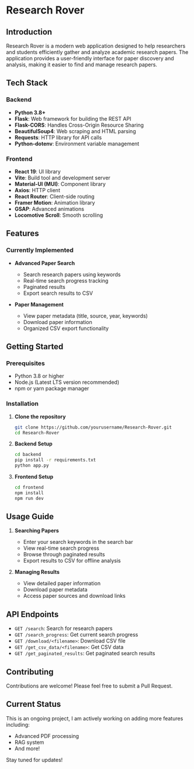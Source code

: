 # Research Rover

## Introduction
Research Rover is a modern web application designed to help researchers and students efficiently gather and analyze academic research papers. The application provides a user-friendly interface for paper discovery and analysis, making it easier to find and manage research papers.

## Tech Stack

### Backend
- **Python 3.8+**
- **Flask**: Web framework for building the REST API
- **Flask-CORS**: Handles Cross-Origin Resource Sharing
- **BeautifulSoup4**: Web scraping and HTML parsing
- **Requests**: HTTP library for API calls
- **Python-dotenv**: Environment variable management

### Frontend
- **React 19**: UI library
- **Vite**: Build tool and development server
- **Material-UI (MUI)**: Component library
- **Axios**: HTTP client
- **React Router**: Client-side routing
- **Framer Motion**: Animation library
- **GSAP**: Advanced animations
- **Locomotive Scroll**: Smooth scrolling

## Features

### Currently Implemented
- **Advanced Paper Search**
  - Search research papers using keywords
  - Real-time search progress tracking
  - Paginated results
  - Export search results to CSV

- **Paper Management**
  - View paper metadata (title, source, year, keywords)
  - Download paper information
  - Organized CSV export functionality

## Getting Started

### Prerequisites
- Python 3.8 or higher
- Node.js (Latest LTS version recommended)
- npm or yarn package manager

### Installation

1. **Clone the repository**
   ```bash
   git clone https://github.com/yourusername/Research-Rover.git
   cd Research-Rover
   ```

2. **Backend Setup**
   ```bash
   cd backend
   pip install -r requirements.txt
   python app.py
   ```

3. **Frontend Setup**
   ```bash
   cd frontend
   npm install
   npm run dev
   ```

## Usage Guide

1. **Searching Papers**
   - Enter your search keywords in the search bar
   - View real-time search progress
   - Browse through paginated results
   - Export results to CSV for offline analysis

2. **Managing Results**
   - View detailed paper information
   - Download paper metadata
   - Access paper sources and download links

## API Endpoints

- `GET /search`: Search for research papers
- `GET /search_progress`: Get current search progress
- `GET /download/<filename>`: Download CSV file
- `GET /get_csv_data/<filename>`: Get CSV data
- `GET /get_paginated_results`: Get paginated search results

## Contributing
Contributions are welcome! Please feel free to submit a Pull Request.

## Current Status
This is an ongoing project, I am actively working on adding more features including:
- Advanced PDF processing
- RAG system
- And more!

Stay tuned for updates!
